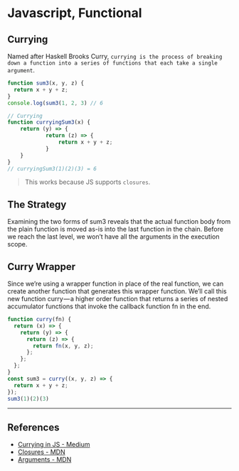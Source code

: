# Javascript, Functional


## Currying
Named after Haskell Brooks Curry, `currying is the process of breaking down a function into a series of functions that each take a single argument`.

```js
function sum3(x, y, z) {
  return x + y + z;
}
console.log(sum3(1, 2, 3) // 6

// Currying
function curryingSum3(x) {
    return (y) => {
			return (z) => {
				return x + y + z;
			}
    }
}
// curryingSum3(1)(2)(3) = 6
```
> This works because JS supports `closures`.


## The Strategy
Examining the two forms of sum3 reveals that the actual function body from the plain function is moved as-is into the last function in the chain. Before we reach the last level, we won’t have all the arguments in the execution scope.

## Curry Wrapper
Since we’re using a wrapper function in place of the real function, we can create another function that generates this wrapper function. We’ll call this new function curry — a higher order function that returns a series of nested accumulator functions that invoke the callback function fn in the end.

```js
function curry(fn) {
  return (x) => {
    return (y) => {
      return (z) => {
        return fn(x, y, z);
      };
    };
  };
}
const sum3 = curry((x, y, z) => {
  return x + y + z;
});
sum3(1)(2)(3)
```

---

## References
- [Currying in JS - Medium](https://hackernoon.com/currying-in-js-d9ddc64f162e)
- [Closures - MDN](https://developer.mozilla.org/en-US/docs/Web/JavaScript/Closures)
- [Arguments - MDN](https://developer.mozilla.org/ko/docs/Web/JavaScript/Reference/Functions/arguments)
